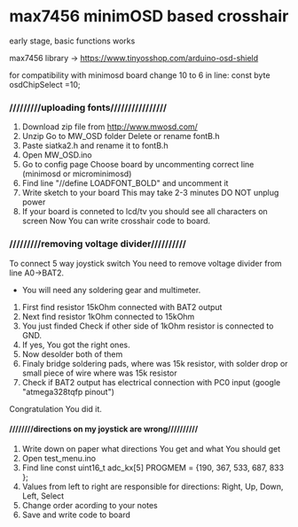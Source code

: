 # max7456 minimOSD based crosshair

early stage, basic functions works

max7456 library -> https://www.tinyosshop.com/arduino-osd-shield

for compatibility with minimosd board change 10 to 6 in line: const byte osdChipSelect =10;


### /////////uploading fonts////////////////
1. Download zip file from http://www.mwosd.com/ 
2. Unzip Go to MW_OSD folder Delete or rename fontB.h 
3. Paste siatka2.h and rename it to fontB.h 
4. Open MW_OSD.ino 
5. Go to config page Choose board by uncommenting correct line (minimosd or microminimosd) 
6. Find line "//define LOADFONT_BOLD" and uncomment it 
7. Write sketch to your board This may take 2-3 minutes DO NOT unplug power
8. If your board is conneted to lcd/tv you should see all characters on screen Now You can write crosshair code to board.


### /////////removing voltage divider////////// 
To connect 5 way joystick switch You need to remove voltage divider from line A0->BAT2. 
* You will need any soldering gear and multimeter.
1. First find resistor 15kOhm connected with BAT2 output 
2. Next find resistor 1kOhm connected to 15kOhm 
3. You just finded Check if other side of 1kOhm resistor is connected to GND. 
4. If yes, You got the right ones. 
5. Now desolder both of them 
6. Finaly bridge soldering pads, where was 15k resistor, with solder drop or small piece of wire where was 15k resistor 
7. Check if BAT2 output has electrical connection with PC0 input (google "atmega328tqfp pinout") 
 
 Congratulation You did it.
 
 
 #### ////////directions on my joystick are wrong//////////
 1. Write down on paper what directions You get and what You should get
 2. Open test_menu.ino
 3. Find line const uint16_t adc_kx[5] PROGMEM = {190, 367, 533, 687, 833 };
 4. Values from left to right are responsible for directions: Right, Up, Down, Left, Select
 5. Change order acording to your notes
 6. Save and write code to board
